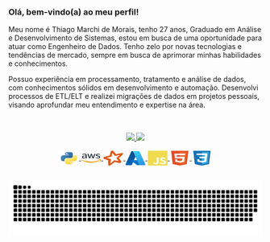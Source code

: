 ### Olá, bem-vindo(a) ao meu perfil!

Meu nome é Thiago Marchi de Morais, tenho 27 anos, Graduado em Análise e Desenvolvimento de Sistemas, estou em busca de uma oportunidade para atuar como Engenheiro de Dados. Tenho zelo por novas tecnologias e tendências de mercado, sempre em busca de aprimorar minhas habilidades e conhecimentos.

Possuo experiência em processamento, tratamento e análise de dados, com conhecimentos sólidos em desenvolvimento e automação. Desenvolvi processos de ETL/ELT e realizei migrações de dados em projetos pessoais, visando aprofundar meu entendimento e expertise na área.

##
<br>

  <div align="center">
  <a href="https://github.com/ThiagoMarchi">
  <img height="160em" src="https://github-readme-stats.vercel.app/api?username=ThiagoMarchi&show_icons=true&theme=tokyonight&include_all_commits=true&count_private=true"/>
  <img height="160em" src="https://github-readme-stats.vercel.app/api/top-langs/?username=ThiagoMarchi&layout=compact&langs_count=7&theme=tokyonight"/>
</div>
  
 <div align="center"><br>
   <img align="center" alt="Rafa-CSS" height="30" width="40" src="https://raw.githubusercontent.com/devicons/devicon/master/icons/python/python-original.svg">
   <img align="center" alt="Rafa-CSS" height="30" width="40" src="https://raw.githubusercontent.com/devicons/devicon/master/icons/amazonwebservices/amazonwebservices-original-wordmark.svg">
   <img align="center" alt="Rafa-CSS" height="30" width="40" src="https://raw.githubusercontent.com/devicons/devicon/master/icons/apachespark/apachespark-original.svg">
   <img align="center" alt="Rafa-CSS" height="30" width="40" src="https://raw.githubusercontent.com/devicons/devicon/master/icons/azure/azure-original.svg">
  <img align="center" alt="Thiago-Js" height="30" width="40" src="https://raw.githubusercontent.com/devicons/devicon/master/icons/javascript/javascript-plain.svg">
  <img align="center" alt="Rafa-HTML" height="30" width="40" src="https://raw.githubusercontent.com/devicons/devicon/master/icons/html5/html5-original.svg">
  <img align="center" alt="Rafa-CSS" height="30" width="40" src="https://raw.githubusercontent.com/devicons/devicon/master/icons/css3/css3-original.svg">
</div>

  ##
  
  ![Snake animation](https://github.com/ThiagoMarchi/ThiagoMarchi/blob/output/github-contribution-grid-snake.svg)
